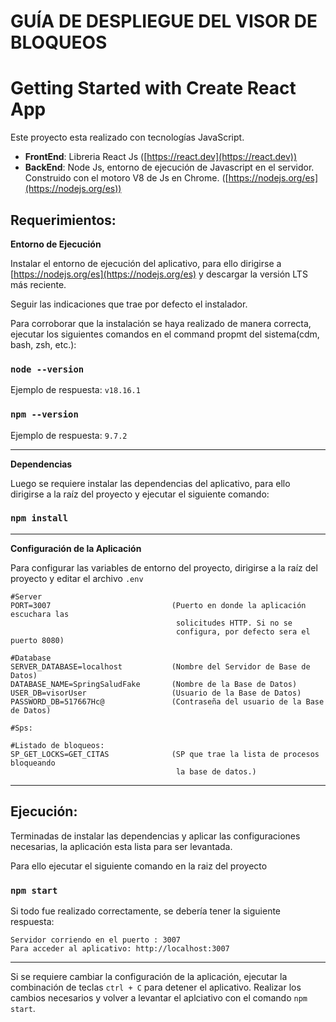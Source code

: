 # GUÍA DE DESPLIEGUE DEL VISOR DE BLOQUEOS

# Getting Started with Create React App


Este proyecto esta realizado con tecnologías JavaScript.

- **FrontEnd**: Libreria React Js ([https://react.dev](https://react.dev)) 
- **BackEnd**: Node Js, entorno de ejecución de Javascript en el servidor. Construido con el motoro V8 de Js en Chrome. ([https://nodejs.org/es](https://nodejs.org/es))

## Requerimientos:

**Entorno de Ejecución**

Instalar el entorno de ejecución del aplicativo, para ello dirigirse a [https://nodejs.org/es](https://nodejs.org/es) y descargar la versión LTS más reciente.

Seguir las indicaciones que trae por defecto el instalador.

Para corroborar que la instalación se haya realizado de manera correcta, ejecutar los siguientes comandos en el command propmt del sistema(cdm, bash, zsh, etc.):

### `node --version` 
Ejemplo de respuesta: `v18.16.1`
### `npm --version`
Ejemplo de respuesta: `9.7.2`

---

**Dependencias**

Luego se requiere instalar las dependencias del aplicativo, para ello dirigirse a la raíz del proyecto y ejecutar el siguiente comando:

### `npm install`

---

**Configuración de la Aplicación**

Para configurar las variables de entorno del proyecto, dirigirse a la raíz del proyecto y editar el archivo `.env`

```
#Server
PORT=3007                           (Puerto en donde la aplicación escuchara las 
                                     solicitudes HTTP. Si no se 
                                     configura, por defecto sera el puerto 8080)

#Database
SERVER_DATABASE=localhost           (Nombre del Servidor de Base de Datos)
DATABASE_NAME=SpringSaludFake       (Nombre de la Base de Datos)
USER_DB=visorUser                   (Usuario de la Base de Datos)
PASSWORD_DB=517667Hc@               (Contraseña del usuario de la Base de Datos)

#Sps:

#Listado de bloqueos:
SP_GET_LOCKS=GET_CITAS              (SP que trae la lista de procesos bloqueando
                                     la base de datos.)
```

---

## Ejecución:

Terminadas de instalar las dependencias y aplicar las configuraciones necesarias, la aplicación esta lista para ser levantada.

Para ello ejecutar el siguiente comando en la raiz del proyecto

### `npm start`

Si todo fue realizado correctamente, se debería tener la siguiente respuesta:

```
Servidor corriendo en el puerto : 3007
Para acceder al aplicativo: http://localhost:3007
```


---

Si se requiere cambiar la configuración de la aplicación, ejecutar la combinación de teclas `ctrl + C` para detener el aplicativo. Realizar los cambios necesarios y volver a levantar el aplciativo con el comando `npm start`.
